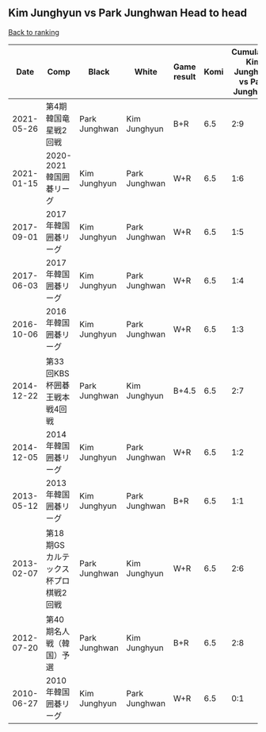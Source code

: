 ## Kim Junghyun vs Park Junghwan Head to head

[Back to ranking](../../index.md)




| **Date** | **Comp** | **Black** | **White** | **Game result** | **Komi** | **Cumulative Kim Junghyun vs Park Junghwan** | **Kim Junghyun streak** | **Park Junghwan streak** | 
| --- | --- | --- | --- | --- | --- | --- | --- | --- |
| 2021-05-26 | 第4期韓国竜星戦2回戦 | Park Junghwan | Kim Junghyun | B+R | 6.5 | 2:9 | 0 | 3 | 
| 2021-01-15 | 2020-2021韓国囲碁リーグ | Kim Junghyun | Park Junghwan | W+R | 6.5 | 1:6 | 0 | 5 | 
| 2017-09-01 | 2017年韓国囲碁リーグ | Kim Junghyun | Park Junghwan | W+R | 6.5 | 1:5 | 0 | 4 | 
| 2017-06-03 | 2017年韓国囲碁リーグ | Kim Junghyun | Park Junghwan | W+R | 6.5 | 1:4 | 0 | 3 | 
| 2016-10-06 | 2016年韓国囲碁リーグ | Kim Junghyun | Park Junghwan | W+R | 6.5 | 1:3 | 0 | 2 | 
| 2014-12-22 | 第33回KBS杯囲碁王戦本戦4回戦 | Park Junghwan | Kim Junghyun | B+4.5 | 6.5 | 2:7 | 0 | 1 | 
| 2014-12-05 | 2014年韓国囲碁リーグ | Kim Junghyun | Park Junghwan | W+R | 6.5 | 1:2 | 0 | 1 | 
| 2013-05-12 | 2013年韓国囲碁リーグ | Kim Junghyun | Park Junghwan | B+R | 6.5 | 1:1 | 1 | 0 | 
| 2013-02-07 | 第18期GSカルテックス杯プロ棋戦2回戦 | Park Junghwan | Kim Junghyun | W+R | 6.5 | 2:6 | 1 | 0 | 
| 2012-07-20 | 第40期名人戦（韓国）予選 | Park Junghwan | Kim Junghyun | B+R | 6.5 | 2:8 | 0 | 2 | 
| 2010-06-27 | 2010年韓国囲碁リーグ | Kim Junghyun | Park Junghwan | W+R | 6.5 | 0:1 | 0 | 1 |




